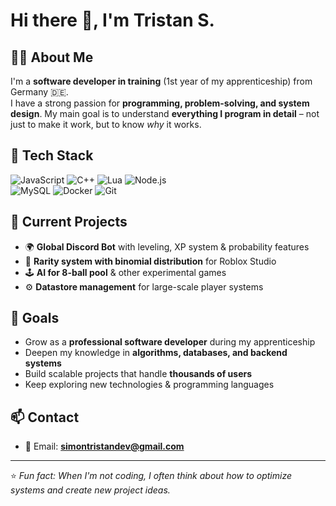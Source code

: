 # Hi there 👋, I'm Tristan S.

## 👨‍💻 About Me
I'm a **software developer in training** (1st year of my apprenticeship) from Germany 🇩🇪.  
I have a strong passion for **programming, problem-solving, and system design**. My main goal is to understand **everything I program in detail** – not just to make it work, but to know *why* it works.  

## 🚀 Tech Stack
![JavaScript](https://img.shields.io/badge/-JavaScript-F7DF1E?logo=javascript&logoColor=000)
![C++](https://img.shields.io/badge/-C++-00599C?logo=cplusplus&logoColor=fff)
![Lua](https://img.shields.io/badge/-Lua-2C2D72?logo=lua&logoColor=fff)
![Node.js](https://img.shields.io/badge/-Node.js-339933?logo=node.js&logoColor=fff)  
![MySQL](https://img.shields.io/badge/-MySQL-4479A1?logo=mysql&logoColor=fff)
![Docker](https://img.shields.io/badge/-Docker-2496ED?logo=docker&logoColor=fff)
![Git](https://img.shields.io/badge/-Git-F05032?logo=git&logoColor=fff)

## 📌 Current Projects
- 🌍 **Global Discord Bot** with leveling, XP system & probability features  
- 🎲 **Rarity system with binomial distribution** for Roblox Studio  
- 🕹️ **AI for 8-ball pool** & other experimental games  
- ⚙️ **Datastore management** for large-scale player systems  

## 🎯 Goals
- Grow as a **professional software developer** during my apprenticeship  
- Deepen my knowledge in **algorithms, databases, and backend systems**  
- Build scalable projects that handle **thousands of users**  
- Keep exploring new technologies & programming languages  

## 📫 Contact
- 📧 Email: **simontristandev@gmail.com**  

---

⭐ *Fun fact: When I'm not coding, I often think about how to optimize systems and create new project ideas.*
